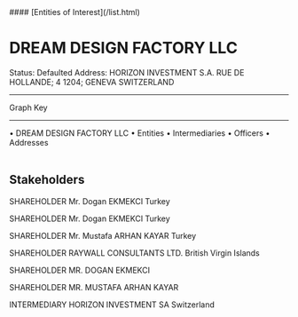 <link rel="stylesheet" type="text/css" href="../../assets/style.css">
#### [Entities of Interest](/list.html)

<style>
body{background-image:url("http://eoi-graphs.s3-website-eu-west-1.amazonaws.com/DREAM_DESIGN_FACTORY_LLC.png");background-repeat: no-repeat;background-size: contain;}
.markdown>p>span{background-color: white;}
</style>

# DREAM DESIGN FACTORY LLC
<span>Status: Defaulted
Address: HORIZON INVESTMENT S.A. RUE DE HOLLANDE; 4  1204; GENEVA SWITZERLAND
</span>

---



<div class="legend">
Graph Key
<hr>
<span class="focus">• DREAM DESIGN FACTORY LLC</span>
<span class="entity">• Entities</span>
<span class="intermediary">• Intermediaries</span>
<span class="officer">• Officers</span>
<span class="address">• Addresses</span>
</div><br>


## Stakeholders
<span>SHAREHOLDER
Mr. Dogan EKMEKCI
Turkey
</span>

<span>SHAREHOLDER
Mr. Dogan EKMEKCI
Turkey
</span>

<span>SHAREHOLDER
Mr. Mustafa ARHAN KAYAR
Turkey
</span>

<span>SHAREHOLDER
RAYWALL CONSULTANTS LTD.
British Virgin Islands
</span>

<span>SHAREHOLDER
MR. DOGAN EKMEKCI
</span>

<span>SHAREHOLDER
MR. MUSTAFA ARHAN KAYAR
</span>

<span>INTERMEDIARY
HORIZON INVESTMENT SA
Switzerland
</span>


